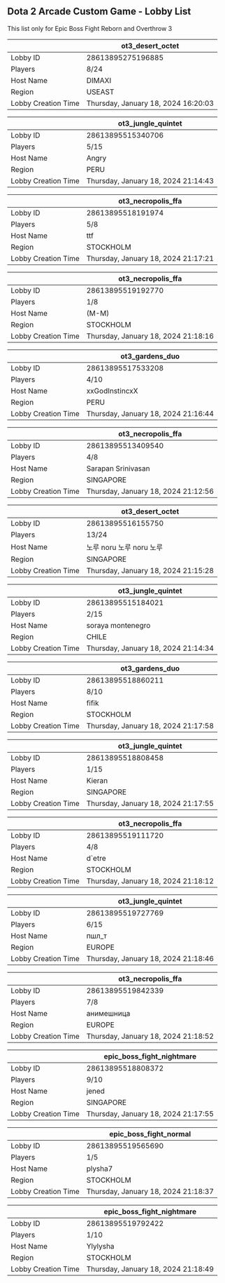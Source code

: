 ## Dota 2 Arcade Custom Game - Lobby List

This list only for Epic Boss Fight Reborn and Overthrow 3

|  | ot3_desert_octet |
| ------ | ------ |
| Lobby ID | 28613895275196885 |
| Players | 8/24 |
| Host Name | DIMAXI |
| Region | USEAST |
| Lobby Creation Time | Thursday, January 18, 2024 16:20:03 |


|  | ot3_jungle_quintet |
| ------ | ------ |
| Lobby ID | 28613895515340706 |
| Players | 5/15 |
| Host Name | Angry |
| Region | PERU |
| Lobby Creation Time | Thursday, January 18, 2024 21:14:43 |


|  | ot3_necropolis_ffa |
| ------ | ------ |
| Lobby ID | 28613895518191974 |
| Players | 5/8 |
| Host Name | ttf |
| Region | STOCKHOLM |
| Lobby Creation Time | Thursday, January 18, 2024 21:17:21 |


|  | ot3_necropolis_ffa |
| ------ | ------ |
| Lobby ID | 28613895519192770 |
| Players | 1/8 |
| Host Name | (M-M) |
| Region | STOCKHOLM |
| Lobby Creation Time | Thursday, January 18, 2024 21:18:16 |


|  | ot3_gardens_duo |
| ------ | ------ |
| Lobby ID | 28613895517533208 |
| Players | 4/10 |
| Host Name | xxGodInstincxX |
| Region | PERU |
| Lobby Creation Time | Thursday, January 18, 2024 21:16:44 |


|  | ot3_necropolis_ffa |
| ------ | ------ |
| Lobby ID | 28613895513409540 |
| Players | 4/8 |
| Host Name | Sarapan Srinivasan |
| Region | SINGAPORE |
| Lobby Creation Time | Thursday, January 18, 2024 21:12:56 |


|  | ot3_desert_octet |
| ------ | ------ |
| Lobby ID | 28613895516155750 |
| Players | 13/24 |
| Host Name | 노루 noru 노루 noru 노루 |
| Region | SINGAPORE |
| Lobby Creation Time | Thursday, January 18, 2024 21:15:28 |


|  | ot3_jungle_quintet |
| ------ | ------ |
| Lobby ID | 28613895515184021 |
| Players | 2/15 |
| Host Name | soraya montenegro |
| Region | CHILE |
| Lobby Creation Time | Thursday, January 18, 2024 21:14:34 |


|  | ot3_gardens_duo |
| ------ | ------ |
| Lobby ID | 28613895518860211 |
| Players | 8/10 |
| Host Name | fifik |
| Region | STOCKHOLM |
| Lobby Creation Time | Thursday, January 18, 2024 21:17:58 |


|  | ot3_jungle_quintet |
| ------ | ------ |
| Lobby ID | 28613895518808458 |
| Players | 1/15 |
| Host Name | Kieran |
| Region | SINGAPORE |
| Lobby Creation Time | Thursday, January 18, 2024 21:17:55 |


|  | ot3_necropolis_ffa |
| ------ | ------ |
| Lobby ID | 28613895519111720 |
| Players | 4/8 |
| Host Name | d`etre |
| Region | STOCKHOLM |
| Lobby Creation Time | Thursday, January 18, 2024 21:18:12 |


|  | ot3_jungle_quintet |
| ------ | ------ |
| Lobby ID | 28613895519727769 |
| Players | 6/15 |
| Host Name | пшл_т |
| Region | EUROPE |
| Lobby Creation Time | Thursday, January 18, 2024 21:18:46 |


|  | ot3_necropolis_ffa |
| ------ | ------ |
| Lobby ID | 28613895519842339 |
| Players | 7/8 |
| Host Name | анимешница |
| Region | EUROPE |
| Lobby Creation Time | Thursday, January 18, 2024 21:18:52 |


|  | epic_boss_fight_nightmare |
| ------ | ------ |
| Lobby ID | 28613895518808372 |
| Players | 9/10 |
| Host Name | jened |
| Region | SINGAPORE |
| Lobby Creation Time | Thursday, January 18, 2024 21:17:55 |


|  | epic_boss_fight_normal |
| ------ | ------ |
| Lobby ID | 28613895519565690 |
| Players | 1/5 |
| Host Name | plysha7 |
| Region | STOCKHOLM |
| Lobby Creation Time | Thursday, January 18, 2024 21:18:37 |


|  | epic_boss_fight_nightmare |
| ------ | ------ |
| Lobby ID | 28613895519792422 |
| Players | 1/10 |
| Host Name | Ylylysha |
| Region | STOCKHOLM |
| Lobby Creation Time | Thursday, January 18, 2024 21:18:49 |


